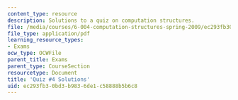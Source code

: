 ```yaml
---
content_type: resource
description: Solutions to a quiz on computation structures.
file: /media/courses/6-004-computation-structures-spring-2009/ec293fb30bd3b9836de1c58888b5b6c8_MIT6_004s09_quiz04_sol.pdf
file_type: application/pdf
learning_resource_types:
- Exams
ocw_type: OCWFile
parent_title: Exams
parent_type: CourseSection
resourcetype: Document
title: 'Quiz #4 Solutions'
uid: ec293fb3-0bd3-b983-6de1-c58888b5b6c8
---
```

